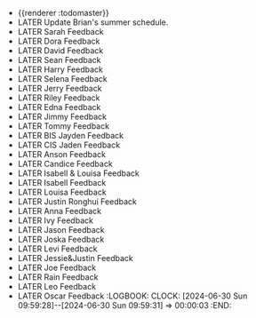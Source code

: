 - {{renderer :todomaster}}
- LATER Update Brian's summer schedule.
- LATER Sarah Feedback
- LATER Dora Feedback
- LATER David Feedback
- LATER Sean Feedback
- LATER Harry Feedback
- LATER Selena Feedback
- LATER Jerry Feedback
- LATER Riley Feedback
- LATER Edna Feedback
- LATER Jimmy Feedback
- LATER Tommy Feedback
- LATER BIS Jayden Feedback
- LATER CIS Jaden Feedback
- LATER Anson Feedback
- LATER Candice Feedback
- LATER Isabell & Louisa Feedback
- LATER Isabell Feedback
- LATER Louisa Feedback
- LATER Justin Ronghui Feedback
- LATER Anna Feedback
- LATER Ivy Feedback
- LATER Jason Feedback
- LATER Joska Feedback
- LATER Levi Feedback
- LATER Jessie&Justin Feedback
- LATER Joe Feedback
- LATER Rain Feedback
- LATER Leo Feedback
- LATER Oscar Feedback
  :LOGBOOK:
  CLOCK: [2024-06-30 Sun 09:59:28]--[2024-06-30 Sun 09:59:31] =>  00:00:03
  :END: